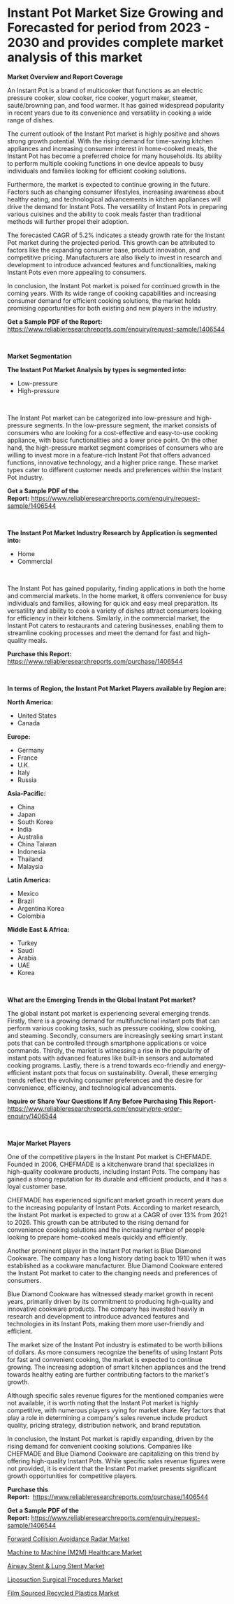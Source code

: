 <p><h1>Instant Pot Market Size Growing and Forecasted for period from 2023 - 2030 and provides complete market analysis of this market</h1></p><p><strong>Market Overview and Report Coverage</strong></p>
<p><p>An Instant Pot is a brand of multicooker that functions as an electric pressure cooker, slow cooker, rice cooker, yogurt maker, steamer, sauté/browning pan, and food warmer. It has gained widespread popularity in recent years due to its convenience and versatility in cooking a wide range of dishes.</p><p>The current outlook of the Instant Pot market is highly positive and shows strong growth potential. With the rising demand for time-saving kitchen appliances and increasing consumer interest in home-cooked meals, the Instant Pot has become a preferred choice for many households. Its ability to perform multiple cooking functions in one device appeals to busy individuals and families looking for efficient cooking solutions.</p><p>Furthermore, the market is expected to continue growing in the future. Factors such as changing consumer lifestyles, increasing awareness about healthy eating, and technological advancements in kitchen appliances will drive the demand for Instant Pots. The versatility of Instant Pots in preparing various cuisines and the ability to cook meals faster than traditional methods will further propel their adoption.</p><p>The forecasted CAGR of 5.2% indicates a steady growth rate for the Instant Pot market during the projected period. This growth can be attributed to factors like the expanding consumer base, product innovation, and competitive pricing. Manufacturers are also likely to invest in research and development to introduce advanced features and functionalities, making Instant Pots even more appealing to consumers.</p><p>In conclusion, the Instant Pot market is poised for continued growth in the coming years. With its wide range of cooking capabilities and increasing consumer demand for efficient cooking solutions, the market holds promising opportunities for both existing and new players in the industry.</p></p>
<p><strong>Get a Sample PDF of the Report:</strong> <a href="https://www.reliableresearchreports.com/enquiry/request-sample/1406544">https://www.reliableresearchreports.com/enquiry/request-sample/1406544</a></p>
<p>&nbsp;</p>
<p><strong>Market Segmentation</strong></p>
<p><strong>The Instant Pot Market Analysis by types is segmented into:</strong></p>
<p><ul><li>Low-pressure</li><li>High-pressure</li></ul></p>
<p>&nbsp;</p>
<p><p>The Instant Pot market can be categorized into low-pressure and high-pressure segments. In the low-pressure segment, the market consists of consumers who are looking for a cost-effective and easy-to-use cooking appliance, with basic functionalities and a lower price point. On the other hand, the high-pressure market segment comprises of consumers who are willing to invest more in a feature-rich Instant Pot that offers advanced functions, innovative technology, and a higher price range. These market types cater to different customer needs and preferences within the Instant Pot industry.</p></p>
<p><strong>Get a Sample PDF of the Report:</strong>&nbsp;<a href="https://www.reliableresearchreports.com/enquiry/request-sample/1406544">https://www.reliableresearchreports.com/enquiry/request-sample/1406544</a></p>
<p>&nbsp;</p>
<p><strong>The Instant Pot Market Industry Research by Application is segmented into:</strong></p>
<p><ul><li>Home</li><li>Commercial</li></ul></p>
<p>&nbsp;</p>
<p><p>The Instant Pot has gained popularity, finding applications in both the home and commercial markets. In the home market, it offers convenience for busy individuals and families, allowing for quick and easy meal preparation. Its versatility and ability to cook a variety of dishes attract consumers looking for efficiency in their kitchens. Similarly, in the commercial market, the Instant Pot caters to restaurants and catering businesses, enabling them to streamline cooking processes and meet the demand for fast and high-quality meals.</p></p>
<p><strong>Purchase this Report:</strong>&nbsp; <a href="https://www.reliableresearchreports.com/purchase/1406544">https://www.reliableresearchreports.com/purchase/1406544</a></p>
<p>&nbsp;</p>
<p><strong>In terms of Region, the Instant Pot Market Players available by Region are:</strong></p>
<p>
    <p> <strong> North America: </strong>
        <ul>
            <li>United States</li>
            <li>Canada</li>
        </ul>
        </p> 
    <p> <strong> Europe: </strong>
        <ul>
            <li>Germany</li>
            <li>France</li>
            <li>U.K.</li>
            <li>Italy</li>
            <li>Russia</li>
        </ul>
        </p> 
    <p> <strong> Asia-Pacific: </strong>
        <ul>
            <li>China</li>
            <li>Japan</li>
            <li>South Korea</li>
            <li>India</li>
            <li>Australia</li>
            <li>China Taiwan</li>
            <li>Indonesia</li>
            <li>Thailand</li>
            <li>Malaysia</li>
        </ul>
        </p> 
    <p> <strong> Latin America: </strong>
        <ul>
            <li>Mexico</li>
            <li>Brazil</li>
            <li>Argentina Korea</li>
            <li>Colombia</li>
        </ul>
        </p> 
    <p> <strong> Middle East & Africa: </strong>
        <ul>
            <li>Turkey</li>
            <li>Saudi</li>
            <li>Arabia</li>
            <li>UAE</li>
            <li>Korea</li>
        </ul>
    </p>
    </p>
<p>&nbsp;</p>
<p><strong>What are the Emerging Trends in the Global Instant Pot market?</strong></p>
<p><p>The global instant pot market is experiencing several emerging trends. Firstly, there is a growing demand for multifunctional instant pots that can perform various cooking tasks, such as pressure cooking, slow cooking, and steaming. Secondly, consumers are increasingly seeking smart instant pots that can be controlled through smartphone applications or voice commands. Thirdly, the market is witnessing a rise in the popularity of instant pots with advanced features like built-in sensors and automated cooking programs. Lastly, there is a trend towards eco-friendly and energy-efficient instant pots that focus on sustainability. Overall, these emerging trends reflect the evolving consumer preferences and the desire for convenience, efficiency, and technological advancements.</p></p>
<p><strong>Inquire or Share Your Questions If Any Before Purchasing This Report</strong>- <a href="https://www.reliableresearchreports.com/enquiry/pre-order-enquiry/1406544">https://www.reliableresearchreports.com/enquiry/pre-order-enquiry/1406544</a></p>
<p>&nbsp;</p>
<p><strong>Major Market Players</strong></p>
<p><p>One of the competitive players in the Instant Pot market is CHEFMADE. Founded in 2006, CHEFMADE is a kitchenware brand that specializes in high-quality cookware products, including Instant Pots. The company has gained a strong reputation for its durable and efficient products, and it has a loyal customer base.</p><p>CHEFMADE has experienced significant market growth in recent years due to the increasing popularity of Instant Pots. According to market research, the Instant Pot market is expected to grow at a CAGR of over 13% from 2021 to 2026. This growth can be attributed to the rising demand for convenience cooking solutions and the increasing number of people looking to prepare home-cooked meals quickly and efficiently.</p><p>Another prominent player in the Instant Pot market is Blue Diamond Cookware. The company has a long history dating back to 1910 when it was established as a cookware manufacturer. Blue Diamond Cookware entered the Instant Pot market to cater to the changing needs and preferences of consumers.</p><p>Blue Diamond Cookware has witnessed steady market growth in recent years, primarily driven by its commitment to producing high-quality and innovative cookware products. The company has invested heavily in research and development to introduce advanced features and technologies in its Instant Pots, making them more user-friendly and efficient.</p><p>The market size of the Instant Pot industry is estimated to be worth billions of dollars. As more consumers recognize the benefits of using Instant Pots for fast and convenient cooking, the market is expected to continue growing. The increasing adoption of smart kitchen appliances and the trend towards healthy eating are further contributing factors to the market's growth.</p><p>Although specific sales revenue figures for the mentioned companies were not available, it is worth noting that the Instant Pot market is highly competitive, with numerous players vying for market share. Key factors that play a role in determining a company's sales revenue include product quality, pricing strategy, distribution network, and brand reputation.</p><p>In conclusion, the Instant Pot market is rapidly expanding, driven by the rising demand for convenient cooking solutions. Companies like CHEFMADE and Blue Diamond Cookware are capitalizing on this trend by offering high-quality Instant Pots. While specific sales revenue figures were not provided, it is evident that the Instant Pot market presents significant growth opportunities for competitive players.</p></p>
<p><strong>Purchase this Report:</strong>&nbsp;&nbsp;<a href="https://www.reliableresearchreports.com/purchase/1406544">https://www.reliableresearchreports.com/purchase/1406544</a></p>
<p></p>
<p><strong>Get a Sample PDF of the Report:</strong>&nbsp;<a href="https://www.reliableresearchreports.com/enquiry/request-sample/1406544">https://www.reliableresearchreports.com/enquiry/request-sample/1406544</a></p>
<p><p><a href="https://medium.com/@lowellgreen2023/forward-collision-avoidance-radar-market-exploring-market-share-market-trends-and-future-growth-485d9ece5156">Forward Collision Avoidance Radar Market</a></p><p><a href="https://www.linkedin.com/pulse/machine-m2m-healthcare-market-size-share-global-analysis/">Machine to Machine (M2M) Healthcare Market</a></p><p><a href="https://www.linkedin.com/pulse/airway-stent-amp-lung-market-research-report-unlocks-analysis/">Airway Stent & Lung Stent Market</a></p><p><a href="https://www.linkedin.com/pulse/liposuction-surgical-procedures-market-challenges-opportunities/">Liposuction Surgical Procedures Market</a></p><p><a href="https://medium.com/@unamorgan6655/film-sourced-recycled-plastics-market-trends-and-market-analysis-forecasted-for-period-2023-2030-5292f8f2dfc3">Film Sourced Recycled Plastics Market</a></p></p>